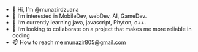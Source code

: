 
- 👋 Hi, I’m @munazirdzuana
- 👀 I’m interested in MobileDev, webDev, AI, GameDev.
- 🌱 I’m currently learning java, javascript, Phyton, c++.
- 💞️ I’m looking to collaborate on a project that makes me more reliable in coding
- 📫 How to reach me munazir805@gmail.com

<!---
munazirdzuana/munazirdzuana is a ✨ special ✨ repository because its `README.md` (this file) appears on your GitHub profile.
You can click the Preview link to take a look at your changes.
--->
